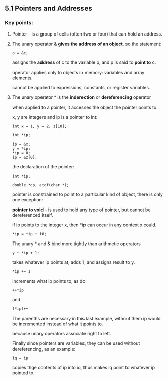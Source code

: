 ## 5.1 Pointers and Addresses

### Key points:

1. Pointer - is a group of cells (often two or four) that can hold an address.

2. The unary operator & **gives the address of an object**, so the statement:

    ```
    p = &c;
    ```

    assigns the **address** of c to the variable p, and p is said to **point to** c.

    operator applies only to objects in memory: variables and array elements.

    cannot be applied to expressions, constants, or register variables.

2. The unary operator * is the **inderection** or **dereferencing** operator

    when applied to a pointer, it accesses the object the pointer points to.

    x, y are integers and ip is a pointer to int:

    ```
    int x = 1, y = 2, z[10];

    int *ip;

    ip = &x;
    y = *ip;
    *ip = 0;
    ip = &z[0];
    ```

    the declaration of the pointer:

    ```
    int *ip;

    double *dp, atof(char *);
    ```

    pointer is constrained to point to a particular kind of object, there is only one exception:
    
     **pointer to void** - is used to hold any type of pointer, but cannot be dereferenced itself.

     if ip points to the integer x, then *ip can occur in any context x could.

     ```
     *ip = *ip + 10;
     ```

     The unary * and & bind more tightly than arithmetic operators

     ```
     y + *ip + 1;
     ```

     takes whatever ip points at, adds 1, and assigns result to y.

     ```
     *ip += 1
     ```

     increments what ip points to, as do

     ```
     ++*ip
     ```

     and

     ```
     (*ip)++
     ```

     The parenths are necessary in this last example, without them ip would be incremented instead of what it points to.

     because unary operators associate right to left.

     Finally since pointers are variables, they can be used without dereferencing, as an example:

     ```
     iq = ip
     ```

     copies thge contents of ip into iq, thus makes iq point to whatever ip pointed to.